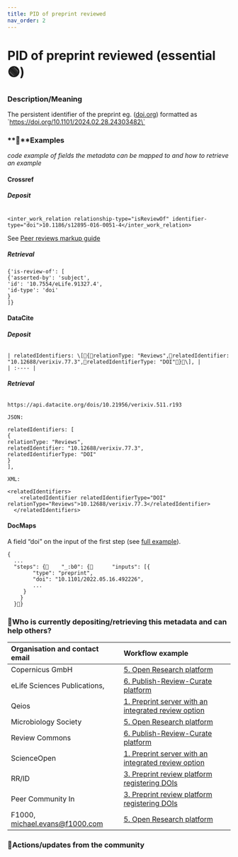 ```yaml
---
title: PID of preprint reviewed
nav_order: 2
---
```


# PID of preprint reviewed (essential 🟢)
### Description/Meaning

The persistent identifier of the preprint eg. ([doi.org](http://doi.org)) formatted as \`https://doi.org/10.1101/2024.02.28.24303482\`

### **🤖**Examples

*code example of fields the metadata can be mapped to and how to retrieve an example*

#### Crossref

##### ***Deposit***

```

<inter_work_relation relationship-type="isReviewOf" identifier-type="doi">10.1186/s12895-016-0051-4</inter_work_relation>

```

See [Peer reviews markup guide](https://www.crossref.org/documentation/schema-library/markup-guide-record-types/peer-reviews/#00077)

##### **Retrieval**

```
{'is-review-of': [
{'asserted-by': 'subject',
'id': '10.7554/eLife.91327.4',
'id-type': 'doi'
}
]}
```

#### DataCite 

#### ***Deposit***

```

| relatedIdentifiers: \[{relationType: "Reviews",relatedIdentifier: "10.12688/verixiv.77.3",relatedIdentifierType: "DOI"}\], |
| :---- |

```

####  ***Retrieval***

```

https://api.datacite.org/dois/10.21956/verixiv.511.r193

JSON:

relatedIdentifiers: [
{
relationType: "Reviews",
relatedIdentifier: "10.12688/verixiv.77.3",
relatedIdentifierType: "DOI"
}
],

XML:

<relatedIdentifiers>
    <relatedIdentifier relatedIdentifierType="DOI" relationType="Reviews">10.12688/verixiv.77.3</relatedIdentifier>
  </relatedIdentifiers>

```

#### DocMaps

A field “doi” on the input of the first step (see [full example](https://data-hub-api.elifesciences.org/enhanced-preprints/docmaps/v2/by-publisher/elife/get-by-manuscript-id?manuscript_id=86824)).

```
{
  ...
  "steps": {    "_:b0": {      "inputs": [{
        "type": "preprint",
        "doi": "10.1101/2022.05.16.492226",
        ...
     }
    }
  }}
```

### 🙏Who is currently depositing/retrieving this metadata and can help others? 

| Organisation and contact email | Workflow example |
| :---- | :---- |
| Copernicus GmbH | [5\. Open Research platform](https://osf.io/preprints/metaarxiv/yu4sm_v1)  |
| eLife Sciences Publications, | [6\. Publish-Review-Curate platform](https://osf.io/preprints/metaarxiv/yu4sm_v1) |
| Qeios | [1\. Preprint server with an integrated review option](https://osf.io/preprints/metaarxiv/yu4sm_v1) |
| Microbiology Society | [5\. Open Research platform](https://osf.io/preprints/metaarxiv/yu4sm_v1) |
| Review Commons | [6\. Publish-Review-Curate platform](https://osf.io/preprints/metaarxiv/yu4sm_v1) |
| ScienceOpen | [1\. Preprint server with an integrated review option](https://osf.io/preprints/metaarxiv/yu4sm_v1) |
| RR/ID | [3\. Preprint review platform registering DOIs](https://osf.io/preprints/metaarxiv/yu4sm_v1) |
| Peer Community In | [3\. Preprint review platform registering DOIs](https://osf.io/preprints/metaarxiv/yu4sm_v1) |
| F1000, michael.evans@f1000.com | [5\. Open Research platform](https://osf.io/preprints/metaarxiv/yu4sm_v1) |

### 💪Actions/updates from the community 